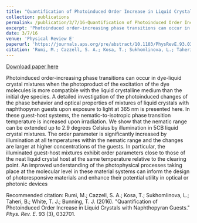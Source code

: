 ```yaml
---
title: "Quantification of Photoinduced Order Increase in Liquid Crystals with Naphthopyran Guests. "
collection: publications
permalink: /publication/3/7/16-Quantification of Photoinduced Order Increase in Liquid Crystals with Naphthopyran Guests. 
excerpt: 'Photoinduced order-increasing phase transitions can occur in dye-liquid crystal mixtures when the photoproduct of the excitation of the dye molecules is more compatible with the liquid crystalline medium than the initial dye species. A detailed investigation of the photoinduced changes of the phase behavior and optical properties of mixtures of liquid crystals with naphthopyran guests upon exposure to light at 365 nm is presented here. In these guest-host systems, the nematic-to-isotropic phase transition temperature is increased upon irradiation. We show that the nematic range can be extended up to 2.9 degrees Celsius by illumination in 5CB liquid crystal mixtures. The order parameter is significantly increased by illumination at all temperatures within the nematic range and the changes are larger at higher concentrations of the guests. In particular, the illuminated guest-host mixtures exhibit order parameters close to those of the neat liquid crystal host at the same temperature relative to the clearing point. An improved understanding of the photophysical processes taking place at the molecular level in these material systems can inform the design of photoresponsive materials and enhance their potential utility in optical or photonic devices'
date: 3/7/16
venue: 'Physical Review E'
paperurl: 'https://journals.aps.org/pre/abstract/10.1103/PhysRevE.93.032701'
citation: 'Rumi, M.; Cazzell, S. A.; Kosa, T.; Sukhomlinova, L.; Taheri, B.; White, T. J.; Bunning, T. J. (2016). &quot;Quantification of Photoinduced Order Increase in Liquid Crystals with Naphthopyran Guests.&quot; <i>Phys. Rev. E</i>. 93 (3), 032701.'
---
```


<a href='https://journals.aps.org/pre/abstract/10.1103/PhysRevE.93.032701'>Download paper here</a>

Photoinduced order-increasing phase transitions can occur in dye-liquid crystal mixtures when the photoproduct of the excitation of the dye molecules is more compatible with the liquid crystalline medium than the initial dye species. A detailed investigation of the photoinduced changes of the phase behavior and optical properties of mixtures of liquid crystals with naphthopyran guests upon exposure to light at 365 nm is presented here. In these guest-host systems, the nematic-to-isotropic phase transition temperature is increased upon irradiation. We show that the nematic range can be extended up to 2.9 degrees Celsius by illumination in 5CB liquid crystal mixtures. The order parameter is significantly increased by illumination at all temperatures within the nematic range and the changes are larger at higher concentrations of the guests. In particular, the illuminated guest-host mixtures exhibit order parameters close to those of the neat liquid crystal host at the same temperature relative to the clearing point. An improved understanding of the photophysical processes taking place at the molecular level in these material systems can inform the design of photoresponsive materials and enhance their potential utility in optical or photonic devices

Recommended citation: Rumi, M.; Cazzell, S. A.; Kosa, T.; Sukhomlinova, L.; Taheri, B.; White, T. J.; Bunning, T. J. (2016). "Quantification of Photoinduced Order Increase in Liquid Crystals with Naphthopyran Guests." <i>Phys. Rev. E</i>. 93 (3), 032701.